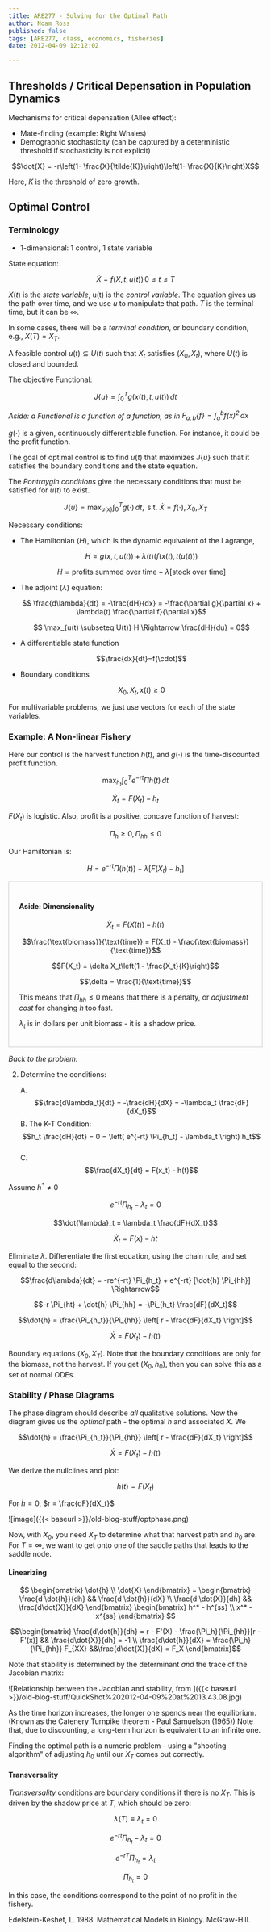 ```yaml
---
title: ARE277 - Solving for the Optimal Path
author: Noam Ross
published: false
tags: [ARE277, class, economics, fisheries]
date: 2012-04-09 12:12:02

--- 
```



Thresholds / Critical Depensation in Population Dynamics
--------------------------------------------------------

Mechanisms for critical depensation (Allee effect):

-   Mate-finding (example: Right Whales)
-   Demographic stochasticity (can be captured by a deterministic
    threshold if stochasticity is not explicit)

$$\dot{X} = -r\left(1- \frac{X}{\tilde{K}}\right)\left(1- \frac{X}{K}\right)X$$

Here, $\tilde{K}$ is the threshold of zero growth.

Optimal Control
---------------

### Terminology

-   1-dimensional: 1 control, 1 state variable

State equation:

$$\dot{X} = f(X,t,u(t))\, 0 \leq t \leq T$$

$X(t)$ is the *state variable*, u(t) is the *control variable*. The
equation gives us the path over time, and we use *u* to manipulate that
path. $T$ is the terminal time, but it can be $\infty$.

In some cases, there will be a *terminal condition*, or boundary
condition, e.g., $X(T) = X_T$.

A feasible control $u(t) \subseteq U(t)$ such that $X_t$ satisfies
$(X_0,\, X_t)$, where $U(t)$ is closed and bounded.

The objective Functional:

$$J\{u\} = \int_0^T g(x(t), t, u(t))\, dt$$

*Aside: a Functional is a function of a function, as in
$F_{a,b}\{f\}=\int_a^b f(x)^2\,dx$*

$g(\cdot)$ is a given, continuously differentiable function. For
instance, it could be the profit function.

The goal of optimal control is to find $u(t)$ that maximizes $J\{u\}$
such that it satisfies the boundary conditions and the state equation.

The *Pontraygin conditions* give the necessary conditions that must be
satisfied for $u(t)$ to exist.

$$J\{u\} = \max_{u(x)} \int_0^T g(\cdot) \, dt, \text { s.t. } \dot{X} = f(\cdot), \, X_0, X_T$$

Necessary conditions:

-   The Hamiltonian ($H$), which is the dynamic equivalent of the
    Lagrange,

    $$H = g(x,t,u(t)) + \lambda(t)(f(x(t),t(u(t)))$$

    $$H = \text{profits summed over time} + \lambda[\text{stock over time}]$$

-   The adjoint ($\lambda$) equation:

    $$ \frac{d\lambda}{dt} = -\frac{dH}{dx} = -\frac{\partial g}{\partial x} + \lambda(t) \frac{\partial f}{\partial x}$$

    $$ \max_{u(t) \subseteq U(t)} H \Rightarrow \frac{dH}{du} = 0$$

-   A differentiable state function

    $$\frac{dx}{dt}=f(\cdot)$$

-   Boundary conditions

    $$X_0, X_t, x(t) \geq 0$$

For multivariable problems, we just use vectors for each of the state
variables.

### Example: A Non-linear Fishery

Here our control is the harvest function $h(t)$, and $g(\cdot)$ is the
time-discounted profit function.

$$\max_{h_t} \int_0^T e^{-rt} \Pi h(t)\,dt$$

$$\dot{X}_t = F(X_t) - h_t$$

$F(X_t)$ is logistic. Also, profit is a positive, concave function of
harvest:

$$\Pi_h \geq 0,\, \Pi_{hh} \leq 0$$

Our Hamiltonian is:

$$H = e^{-rt} \Pi(h(t)) + \lambda [F(X_t) - h_t]$$

<div style="border:1px solid #ccc; padding:20px;">

#### Aside: Dimensionality

$$\dot{X}_t = F(X(t)) - h(t)$$

$$\frac{\text{biomass}}{\text{time}} = F(X_t) - \frac{\text{biomass}}{\text{time}}$$

$$F(X_t) = \delta X_t\left(1 - \frac{X_t}{K}\right)$$

$$\delta = \frac{1}{\text{time}}$$

This means that $\Pi_{hh} \leq 0$ means that there is a penalty, or
*adjustment cost* for changing $h$ too fast.

$\lambda_t$ is in dollars per unit biomass - it is a shadow price.

</div>

*Back to the problem:*

2.  Determine the conditions:

    A.
    $$\frac{d\lambda_t}{dt} = -\frac{dH}{dX} = -\lambda_t \frac{dF}{dX_t}$$
    B. The K-T Condition:
    $$h_t \frac{dH}{dt} = 0 = \left( e^{-rt} \Pi_{h_t} - \lambda_t \right) h_t$$\
    C. $$\frac{dX_t}{dt} = F(x_t) - h(t)$$

Assume $h^* \neq 0$

$$e^{-rt} \Pi_{h_t} - \lambda_t = 0$$

$$\dot{\lambda}_t = \lambda_t \frac{dF}{dX_t}$$

$$\dot{X}_t = F(x) - h{t}$$

Eliminate $\lambda$. Differentiate the first equation, using the chain
rule, and set equal to the second:

$$\frac{d\lambda}{dt} = -re^{-rt} \Pi_{h_t} + e^{-rt} [\dot{h} \Pi_{hh}] \Rightarrow$$

$$-r \Pi_{ht} + \dot{h} \Pi_{hh} = -\Pi_{h_t} \frac{dF}{dX_t}$$

$$\dot{h} = \frac{\Pi_{h_t}}{\Pi_{hh}} \left[ r - \frac{dF}{dX_t} \right]$$

$$\dot{X} = F(X_t) - h(t)$$

Boundary equations $(X_0, X_T)$. Note that the boundary conditions are
only for the biomass, not the harvest. If you get $(X_0, h_0)$, then you
can solve this as a set of normal ODEs.

### Stability / Phase Diagrams

The phase diagram should describe *all* qualitative solutions. Now the
diagram gives us the *optimal* path - the optimal $h$ and associated
$X$. We

$$\dot{h} = \frac{\Pi_{h_t}}{\Pi_{hh}} \left[ r - \frac{dF}{dX_t} \right]$$

$$\dot{X} = F(X_t) - h(t)$$

We derive the nullclines and plot:

$$h(t) = F(X_t)$$

For $\dot{h} = 0$, $r = \frac{dF}{dX_t}$

![image]({{< baseurl >}}/old-blog-stuff/optphase.png)

Now, with $X_0$, you need $X_T$ to determine what that harvest path and
$h_0$ are. For $T=\infty$, we want to get onto one of the saddle paths
that leads to the saddle node.

#### Linearizing

$$ \begin{bmatrix} \dot{h} \\ \dot{X} \end{bmatrix} = \begin{bmatrix} \frac{d \dot{h}}{dh} && \frac{d \dot{h}}{dX} \\ \frac{d \dot{X}}{dh} && \frac{d\dot{X}}{dX}     \end{bmatrix} \begin{bmatrix} h^* - h^{ss} \\ x^* - x^{ss} \end{bmatrix} $$

$$\begin{bmatrix} \frac{d\dot{h}}{dh} = r - F'(X) - \frac{\Pi_h}{\Pi_{hh}}[r - F'(x)]   && \frac{d\dot{X}}{dh} = -1 \\ \frac{d\dot{h}}{dX} = \frac{\Pi_h}{\Pi_{hh}} F_{XX} &&\frac{d\dot{X}}{dX} = F_X \end{bmatrix}$$

Note that stability is determined by the determinant *and* the trace of
the Jacobian matrix:

![Relationship between the Jacobian and stability, from
]({{< baseurl >}}/old-blog-stuff/QuickShot%202012-04-09%20at%2013.43.08.jpg)

As the time horizon increases, the longer one spends near the
equilibrium. (Known as the Catenery Turnpike theorem - Paul Samuelson
(1965)) Note that, due to discounting, a long-term horizon is equivalent
to an infinite one.

Finding the optimal path is a numeric problem - using a "shooting
algorithm" of adjusting $h_0$ until our $X_T$ comes out correctly.

#### Transversality

*Transversality* conditions are boundary conditions if there is no
$X_T$. This is driven by the shadow price at $T$, which should be zero:

$$\lambda(T) \equiv \lambda_t = 0$$

$$e^{-rt} \Pi_{h_t} - \lambda_t = 0$$

$$e^{-rT} \Pi_{h_t} = \lambda_t $$

$$\Pi_{h_t} = 0$$

In this case, the conditions correspond to the point of no profit in the
fishery.

Edelstein-Keshet, L. 1988. Mathematical Models in Biology. McGraw-Hill.
